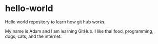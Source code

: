 # hello-world
Hello world repository to learn how git hub works.

My name is Adam and I am learning GitHub.
I like thai food, programming, dogs, cats, and the internet.
